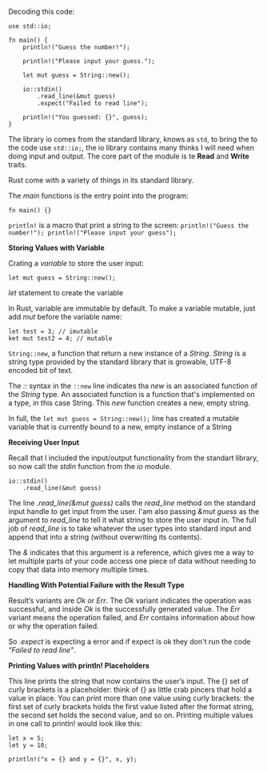 Decoding this code:
```
use std::io;

fn main() {
    println!("Guess the number!");

    println!("Please input your guess.");

    let mut guess = String::new();

    io::stdin()
        .read_line(&mut guess)
        .expect("Failed to read line");

    println!("You guessed: {}", guess);
}
```

The library io comes from the standard library, knows as `std`, to bring the to the code use `std::io;`, the io library contains many thinks I will need when doing input and output. The core part of the module is te **Read** and **Write** traits.

Rust come with a variety of things in its standard library.

The *main* functions is the entry point into the program:

`fn main() {}`

`println!` is a macro that print a string to the screen:
`println!("Guess the number!");
println!("Please input your guess");`

**Storing Values with Variable**

Crating a *variable* to store the user input:
```
let mut guess = String::new();
```

*let* statement to create the variable

In Rust, variable are immutable by default. To make a variable mutable, just add *mut* before the variable name:
```
let test = 3; // imutable
ket mut test2 = 4; // mutable
```

`String::new`, a function that return a new instance of a *String*. *String* is a string type provided by the standard library that is growable, UTF-8 encoded bit of text.

The *::* syntax in the `::new` line indicates tha *new* is an associated function of the *String* type. An associated function is a function that's implemented on a type, in this case String. This *new* function creates a new, empty string.

In full, the `let mut guess = String::new();` line has created a mutable variable that is currently bound to a new, empty instance of a String

**Receiving User Input**

Recall that I included the input/output functionality from the standart library, so now call the *stdin* function from the *io* module.
```
io::stdin()
    .read_line(&mut guess)
```
The line *.read_line(&mut guess)* calls the *read_line* method on the standard input handle to get input from the user. I'am also passing *&mut guess* as the argument to *read_line* to tell it what string to store the user input in. The full job of *read_line* is to take whatever the user types into standard input and append that into a string (without overwriting its contents).

The *&* indicates that this argument is a reference, which gives me a way to let multiple parts of your code access one piece of data without needing to copy that data into memory multiple times.

**Handling With Potential Failure with the Result Type**

Result’s variants are *Ok* or *Err*. The *Ok* variant indicates the operation was successful, and inside *Ok* is the successfully generated value. The *Err* variant means the operation failed, and *Err* contains information about how or why the operation failed.

So *.expect* is expecting a error and if expect is ok they don't run the code *"Failed to read line"*.

**Printing Values with println! Placeholders**

This line prints the string that now contains the user’s input. The {} set of curly brackets is a placeholder: think of {} as little crab pincers that hold a value in place. You can print more than one value using curly brackets: the first set of curly brackets holds the first value listed after the format string, the second set holds the second value, and so on. Printing multiple values in one call to println! would look like this:

```
let x = 5;
let y = 10;

println!("x = {} and y = {}", x, y);
```